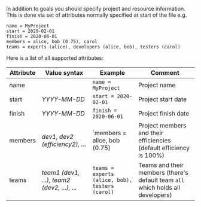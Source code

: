 In addition to goals you should specify project and resource information.
This is done via set of attributes normally specified at start of the file
e.g.
```
name = MyProject
start = 2020-02-01
finish = 2020-06-01
members = alice, bob (0.75), carol
teams = experts (alice), developers (alice, bob), testers (carol)
```

Here is a list of all supported attributes:

| Attribute      | Value syntax                                | Example                                         | Comment             |
|----------------|---------------------------------------------|-------------------------------------------------|---------------------|
| name           |                                             | `name = MyProject`                              | Project name        |
| start          | *YYYY-MM-DD*                                | `start = 2020-02-01`                            | Project start date  |
| finish         | *YYYY-MM-DD*                                | `finish = 2020-06-01`                           | Project finish date |
| members        | *dev1*, *dev2 (efficiency2), ...*           | `members = alice, bob (0.75)                    | Project members and their efficiencies (default efficiency is 100%) |
| teams          | *team1 (dev1, ...), team2 (dev2, ...), ...* | `teams = experts (alice, bob), testers (carol)` | Teams and their members (there's default team `all` which holds all developers) |

